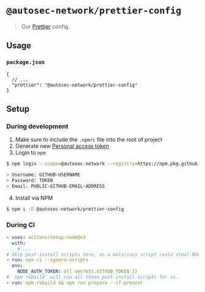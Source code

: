 # `@autosec-network/prettier-config`

> Our [Prettier](https://prettier.io) config.

## Usage

### `package.json`

```jsonc
{
  // ...
  "prettier": "@autosec-network/prettier-config"
}
```

## Setup

### During development

1. Make sure to include the `.npmrc` file into the root of project
2. Generate new [Personal access token](https://github.com/settings/tokens/new)
3. Login to `npm`

```bash
$ npm login --scope=@autosec-network --registry=https://npm.pkg.github.com

> Username: GITHUB-USERNAME
> Password: TOKEN
> Email: PUBLIC-GITHUB-EMAIL-ADDRESS
```

4. Install via NPM

```bash
$ npm i -D @autosec-network/prettier-config
```

### During CI

```yaml
- uses: actions/setup-node@v3
  with:
    # ...
# Skip post-install scripts here, as a malicious script could steal NODE_AUTH_TOKEN.
- run: npm ci --ignore-scripts
  env:
    NODE_AUTH_TOKEN: ${{ secrets.GITHUB_TOKEN }}
# `npm rebuild` will run all those post-install scripts for us.
- run: npm rebuild && npm run prepare --if-present
```
